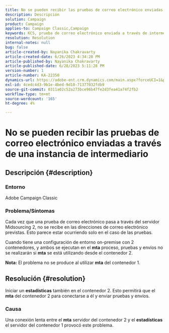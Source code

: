 ```yaml
---
title: No se pueden recibir las pruebas de correo electrónico enviadas a través de una instancia de intermediario
description: Descripción
solution: Campaign
product: Campaign
applies-to: Campaign Classic,Campaign
keywords: KCS, prueba de correo electrónico enviada a través de intermediario no recibida, ACC, campaña clásica
resolution: Resolution
internal-notes: null
bug: false
article-created-by: Nayanika Chakravarty
article-created-date: 6/26/2023 4:34:28 PM
article-published-by: Nayanika Chakravarty
article-published-date: 6/28/2023 5:11:28 PM
version-number: 1
article-number: KA-22350
dynamics-url: https://adobe-ent.crm.dynamics.com/main.aspx?forceUCI=1&pagetype=entityrecord&etn=knowledgearticle&id=f2028650-3f14-ee11-8f6e-6045bd006239
exl-id: 4cedc4d3-9b1e-4bed-9d10-71377032fdb9
source-git-commit: 0311a02c52a273bce96b47fe2d3fea41a74f2fb2
workflow-type: tm+mt
source-wordcount: '165'
ht-degree: 4%

---
```


# No se pueden recibir las pruebas de correo electrónico enviadas a través de una instancia de intermediario

## Descripción {#description}


### Entorno

Adobe Campaign Classic

### Problema/Síntomas

Cada vez que una prueba de correo electrónico pasa a través del servidor Midsourcing 2, no se recibe en las direcciones de correo electrónico previstas. Esto parece estar ocurriendo solo en el caso de las pruebas.

Cuando tiene una configuración de entorno on-premise con 2 contenedores, y ambos se ejecutan en el <b>mta</b> proceso, pruebas y envíos no se realizarán si <b>mta</b> se está utilizando desde el contenedor 2.

<b>Nota:</b> El problema no se produce al utilizar <b>mta</b> del contenedor 1.


## Resolución {#resolution}


Iniciar un <b>estadísticas</b> también en el contenedor 2. Esto permitirá que el <b>mta</b> del contenedor 2 para conectarse a él y enviar pruebas y envíos.

### Causa

Una conexión lenta entre el <b>mta</b> servidor del contenedor 2 y el <b>estadísticas</b> el servidor del contenedor 1 provocó este problema.
